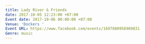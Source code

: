 ```yaml
---
title: Lady River & Friends
date: 2017-10-05 12:23:00 +07:00
Event date: 2017-10-06 00:00:00 +07:00
Venue: 'Dockers '
Event URL: https://www.facebook.com/events/1697880956909831
Genre: music
---
```


